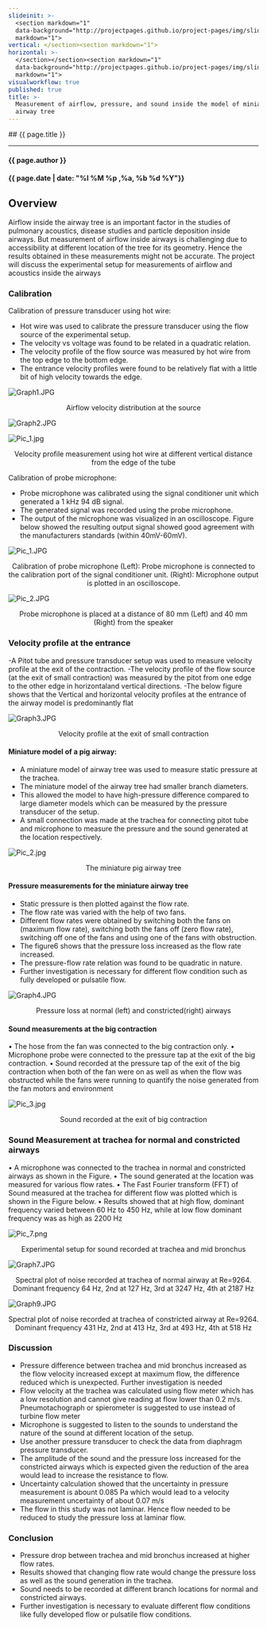 ```yaml
---
slideinit: >-
  <section markdown="1"
  data-background="http://projectpages.github.io/project-pages/img/slidebackground.png"><section
  markdown="1">
vertical: </section><section markdown="1">
horizontal: >-
  </section></section><section markdown="1"
  data-background="http://projectpages.github.io/project-pages/img/slidebackground.png"><section
  markdown="1">
visualworkflow: true
published: true
title: >-
  Measurement of airflow, pressure, and sound inside the model of miniature
  airway tree
---
```

<!-- Start Writing Below in Markdown -->

<section markdown="1" data-background="http://projectpages.github.io/project-pages/img/slidebackground.png"><section markdown="1">
## {{ page.title }}

<hr>

#### {{ page.author }}

#### {{ page.date | date: "%I %M %p ,%a, %b %d %Y"}}


## Overview
Airflow inside the airway tree is an important factor in the studies of pulmonary acoustics, disease studies and particle deposition inside airways. But measurement of airflow inside airways is challenging due to accessibility at different location of the tree for its geometry. Hence the results obtained in these measurements might not be accurate. The project will discuss the experimental setup for measurements of airflow and acoustics inside the airways

### Calibration

Calibration of pressure transducer using hot wire:

* Hot wire was used to calibrate the pressure transducer using the flow source of the experimental setup.
* The velocity vs voltage was found to be related in a quadratic relation.
* The velocity profile of the flow source was measured by hot wire from the top edge to the bottom edge.
* The entrance velocity profiles were found to be relatively flat with a little bit of high velocity towards the edge.

![Graph1.JPG]({{site.baseurl}}/img/Graph1.JPG)
<p align="center">Airflow velocity distribution at the source</p>

![Graph2.JPG]({{site.baseurl}}/img/Graph2.JPG)

![Pic_1.jpg]({{site.baseurl}}/img/Pic_1.jpg)
<p align="center">Velocity profile measurement using hot wire at different vertical distance from the edge of the tube</p>

Calibration of probe microphone:

* Probe microphone was calibrated using the signal conditioner unit which generated a 1 kHz 94 dB signal.
* The generated signal was recorded using the probe microphone.
* The output of the microphone was visualized in an oscilloscope. Figure below showed the resulting output signal showed good agreement with the manufacturers standards (within 40mV-60mV).

![Pic_1.JPG]({{site.baseurl}}/img/Pic_1.JPG)

<p align="center">Calibration of probe microphone (Left): Probe microphone is connected to the calibration port of the signal conditioner unit. (Right): Microphone output is plotted in an oscilloscope.</p>

![Pic_2.JPG]({{site.baseurl}}/img/Pic_2.JPG)
<p align="center">Probe microphone is placed at a distance of 80 mm (Left) and 40 mm (Right) from the speaker</p>

### Velocity profile at the entrance

-A Pitot tube and pressure transducer setup was used to measure velocity profile at the exit of the contraction.
-The velocity profile of the flow source (at the exit of small contraction) was measured by the pitot from one edge to the other edge in horizontaland vertical directions.
-The below figure shows that the Vertical and horizontal velocity profiles at the entrance of the airway model is predominantly flat

![Graph3.JPG]({{site.baseurl}}/img/Graph3.JPG)
<p align="center">Velocity profile at the exit of small contraction</p>

#### Miniature model of a pig airway:

* A miniature model of airway tree was used to measure static pressure at the trachea.
* The miniature model of the airway tree had smaller branch diameters.
* This allowed the model to have high-pressure difference compared to large diameter models which can be measured by the pressure transducer of the setup.
* A small connection was made at the trachea for connecting pitot tube and microphone to measure the pressure and the sound generated at the location respectively.

![Pic_2.jpg]({{site.baseurl}}/img/Pic_2.jpg)
<p align="center">The miniature pig airway tree</p>

#### Pressure measurements for the miniature airway tree

* Static pressure is then plotted against the flow rate.
* The flow rate was varied with the help of two fans.
* Different flow rates were obtained by switching both the fans on (maximum flow rate), switching both the fans off (zero flow rate), switching off one of the fans and using one of the fans with obstruction.
* The figure6 shows that the pressure loss increased as the flow rate increased.
* The pressure-flow rate relation was found to be quadratic in nature.
* Further investigation is necessary for different flow condition such as fully developed or pulsatile flow.

![Graph4.JPG]({{site.baseurl}}/img/Graph4.JPG)
<p align="center"> Pressure loss at normal (left) and constricted(right) airways</p>

#### Sound measurements at the big contraction

•	The hose from the fan was connected to the big contraction only.
•	Microphone probe were connected to the pressure tap at the exit of the big contraction.
•	Sound recorded at the pressure tap of the exit of the big contraction when both of the fan were on as well as when the flow was obstructed while the fans were running to quantify the noise generated from the fan motors and environment

![Pic_3.jpg]({{site.baseurl}}/img/Pic_3.jpg)
<p align="center">Sound recorded at the exit of big contraction</p>

### Sound Measurement at trachea for normal and constricted airways
•	A microphone was connected to the trachea in normal and constricted airways as shown in the Figure.
•	The sound generated at the location was measured for various flow rates.
•	The Fast Fourier transform (FFT) of Sound measured at the trachea for different flow was plotted which is shown in the Figure below.
•	Results showed that at high flow, dominant frequency varied between 60 Hz to 450 Hz, while at low flow dominant frequency was as high as 2200 Hz

![Pic_7.png]({{site.baseurl}}/img/Pic_7.png)
<p align="center">Experimental setup for sound recorded at trachea and mid bronchus</p>

![Graph7.JPG]({{site.baseurl}}/img/Graph7.JPG)
<p align="center">Spectral plot of noise recorded at trachea of normal airway at Re=9264. Dominant frequency 64 Hz, 2nd at 127 Hz, 3rd at 3247 Hz, 4th at 2187 Hz</p>

![Graph9.JPG]({{site.baseurl}}/img/Graph9.JPG)
<p align="center">Spectral plot of noise recorded at trachea of constricted airway at Re=9264. Dominant frequency 431 Hz, 2nd at 413 Hz, 3rd at 493 Hz, 4th at 518 Hz</p>

### Discussion

* Pressure difference between trachea and mid bronchus increased as the flow velocity increased except at maximum flow, the difference reduced which is unexpected. Further investigation is needed
* Flow velocity at the trachea was calculated using flow meter which has a low resolution and cannot give reading at flow lower than 0.2 m/s. Pneumotachograph or spierometer is suggested to use instead of turbine flow meter
* Microphone is suggested to listen to the sounds to understand the nature of the sound at different location of the setup.
* Use another pressure transducer to check the data from diaphragm pressure transducer.
* The amplitude of the sound and the pressure loss increased for the constricted airways which is expected given the reduction of the area would lead to increase the resistance to flow.
* Uncertainty calculation showed that the uncertainty in pressure measurement is abount 0.085 Pa which would lead to a velocity measurement uncertainty of about 0.07 m/s
* The flow in this study was not laminar. Hence flow needed to be reduced to study the pressure loss at laminar flow.

### Conclusion

* Pressure drop between trachea and mid bronchus increased at higher flow rates.
* Results showed that changing flow rate would change the pressure loss as well as the sound generation in the trachea.
* Sound needs to be recorded at different branch locations for normal and constricted airways.
* Further investigation is necessary to evaluate different flow conditions like fully developed flow or pulsatile flow conditions.
